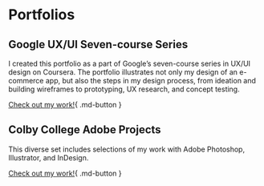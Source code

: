 
# **Portfolios**
## **Google UX/UI Seven-course Series**

I created this portfolio as a part of Google’s seven-course series in UX/UI design on Coursera.  The portfolio illustrates not only my design of an e-commerce app, but also the steps in my design process, from ideation and building wireframes to prototyping, UX research, and concept testing. 

[Check out my work!](pdfs/Grad_School_Portfolio.pdf){ .md-button }

## **Colby College Adobe Projects**

This diverse set includes selections of my work with Adobe Photoshop, Illustrator, and InDesign.

[Check out my work!](pdfs/Digital_Art_Portfolio.pdf){ .md-button }


